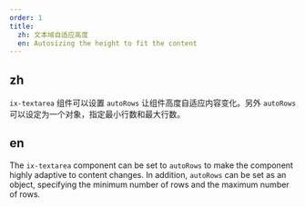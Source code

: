 ```yaml
---
order: 1
title:
  zh: 文本域自适应高度
  en: Autosizing the height to fit the content
---
```


## zh

 `ix-textarea` 组件可以设置 `autoRows` 让组件高度自适应内容变化。另外 `autoRows` 可以设定为一个对象，指定最小行数和最大行数。

## en

The `ix-textarea` component can be set to `autoRows` to make the component highly adaptive to content changes.
In addition, `autoRows` can be set as an object, specifying the minimum number of rows and the maximum number of rows.

